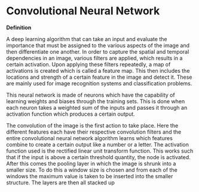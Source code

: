 # Convolutional Neural Network

**Definition**

A deep learning algorithm that can take an input and evaluate the importance that must be assigned to the various aspects of the image and then differentiate one another. In order to capture the spatial and temporal dependencies in an image, various filters are applied, which results in a certain activation. Upon applying these filters repeatedly, a map of activations is created which is called a feature map. This then includes the locations and strength of a certain feature in the image and detect it. These are mainly used for image recognition systems and classification problems.

This neural network is made of neurons which have the capability of learning weights and biases through the training sets. This is done when each neuron takes a weighted sum of the inputs and passes it through an activation function which produces a certain output. 

The convolution of the image is the first action to take place. Here the different features each have their respective convolution filters and the entire convolutional neural network algorithm learns which features combine to create a certain output like a number or a letter. The activation function used is the rectified linear unit transform function. This works such that if the input is above a certain threshold quantity, the node is activated. After this comes the pooling layer in which the image is shrunk into a smaller size. To do this a window size is chosen and from each of the windows the maximum value is taken to be inserted into the smaller structure. The layers are then all stacked up





